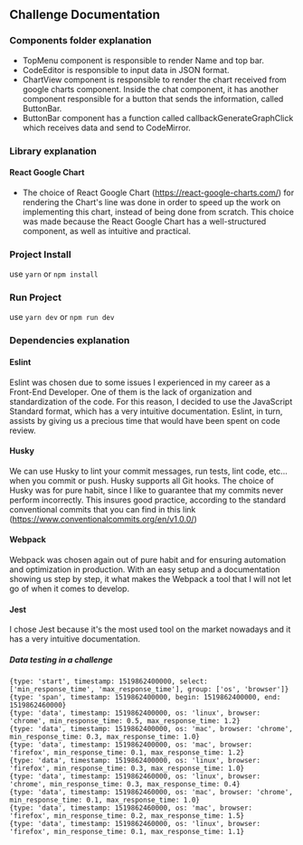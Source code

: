 ## Challenge Documentation

### Components folder explanation

- TopMenu component is responsible to render Name and top bar.
- CodeEditor is responsible to input data in JSON format.
- ChartView component is responsible to render the chart received from google charts component. Inside the chat component, it has another component responsible for a button that sends the information, called ButtonBar.
- ButtonBar component has a function called callbackGenerateGraphClick which receives data and send to CodeMirror.

### Library explanation

#### React Google Chart
- The choice of React Google Chart (https://react-google-charts.com/) for rendering the Chart's line was done in order to speed up the work on implementing this chart, instead of being done from scratch. This choice was made because the React Google Chart has a well-structured component, as well as intuitive and practical.

### Project Install

use `yarn` or `npm install`

### Run Project 

use `yarn dev` or `npm run dev`

### Dependencies explanation

#### Eslint
  Eslint was chosen due to some issues I experienced in my career as a Front-End Developer. One of them is the lack of organization and standardization of the code. For this reason, I decided to use the JavaScript Standard format, which has a very intuitive documentation. Eslint, in turn, assists by giving us a precious time that would have been spent on code review.
  
#### Husky
  We can use Husky to lint your commit messages, run tests, lint code, etc... when you commit or push. Husky supports all Git hooks.
  The choice of Husky was for pure habit, since I like to guarantee that my commits never perform incorrectly. This insures good practice, according to the standard conventional commits that you can find in this link (https://www.conventionalcommits.org/en/v1.0.0/)
#### Webpack
  Webpack was chosen again out of pure habit and for ensuring automation and optimization in production. With an easy setup and a documentation showing us step by step, it what makes the Webpack a tool that I will not let go of when it comes to develop.
#### Jest
  I chose Jest because it's the most used tool on the market nowadays and it has a very intuitive documentation.


##### Data testing in a challenge
``` 
{type: 'start', timestamp: 1519862400000, select: ['min_response_time', 'max_response_time'], group: ['os', 'browser']}
{type: 'span', timestamp: 1519862400000, begin: 1519862400000, end: 1519862460000}
{type: 'data', timestamp: 1519862400000, os: 'linux', browser: 'chrome', min_response_time: 0.5, max_response_time: 1.2}
{type: 'data', timestamp: 1519862400000, os: 'mac', browser: 'chrome', min_response_time: 0.3, max_response_time: 1.0}
{type: 'data', timestamp: 1519862400000, os: 'mac', browser: 'firefox', min_response_time: 0.1, max_response_time: 1.2}
{type: 'data', timestamp: 1519862400000, os: 'linux', browser: 'firefox', min_response_time: 0.3, max_response_time: 1.0}
{type: 'data', timestamp: 1519862460000, os: 'linux', browser: 'chrome', min_response_time: 0.3, max_response_time: 0.4}
{type: 'data', timestamp: 1519862460000, os: 'mac', browser: 'chrome', min_response_time: 0.1, max_response_time: 1.0}
{type: 'data', timestamp: 1519862460000, os: 'mac', browser: 'firefox', min_response_time: 0.2, max_response_time: 1.5}
{type: 'data', timestamp: 1519862460000, os: 'linux', browser: 'firefox', min_response_time: 0.1, max_response_time: 1.1}
```
